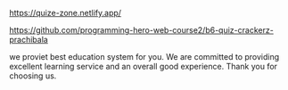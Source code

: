 <!-- LIve site LInk -->

https://quize-zone.netlify.app/

<!-- Private repo link -->

https://github.com/programming-hero-web-course2/b6-quiz-crackerz-prachibala

<!-- Why you choose us -->

we proviet best education system for you. We are committed to providing excellent learning service and an overall good experience. Thank you for choosing us.
